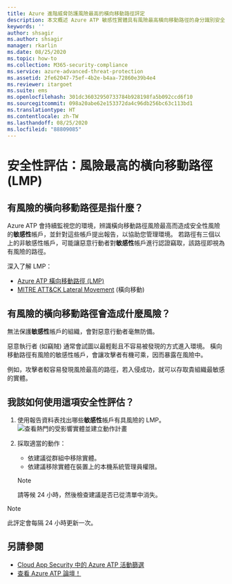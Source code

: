 ```yaml
---
title: Azure 進階威脅防護風險最高的橫向移動路徑評定
description: 本文概述 Azure ATP 敏感性實體具有風險最高橫向移動路徑的身分識別安全性態勢評定報告。
keywords: ''
author: shsagir
ms.author: shsagir
manager: rkarlin
ms.date: 08/25/2020
ms.topic: how-to
ms.collection: M365-security-compliance
ms.service: azure-advanced-threat-protection
ms.assetid: 2fe62047-75ef-4b2e-b4aa-72860e39b4e4
ms.reviewer: itargoet
ms.suite: ems
ms.openlocfilehash: 301dc36032950733784b928198fa5b092ccd6f10
ms.sourcegitcommit: 098a20abe62e153372da4c96db256bc63c113bd1
ms.translationtype: HT
ms.contentlocale: zh-TW
ms.lasthandoff: 08/25/2020
ms.locfileid: "88809085"
---
```

# <a name="security-assessment-riskiest-lateral-movement-paths-lmp"></a>安全性評估：風險最高的橫向移動路徑 (LMP)

## <a name="what-are-risky-lateral-movement-paths"></a>有風險的橫向移動路徑是指什麼？

Azure ATP 會持續監視您的環境，辨識橫向移動路徑風險最高而造成安全性風險的**敏感性**帳戶，並針對這些帳戶提出報告，以協助您管理環境。 若路徑有三個以上的非敏感性帳戶，可能讓惡意行動者對**敏感性**帳戶進行認證竊取，該路徑即視為有風險的路徑。

深入了解 LMP：

- [Azure ATP 橫向移動路徑 (LMP)](use-case-lateral-movement-path.md)
- [MITRE ATT&CK Lateral Movement](https://attack.mitre.org/tactics/TA0008/) (橫向移動)

## <a name="what-risk-do-risky-lateral-movement-paths-pose"></a>有風險的橫向移動路徑會造成什麼風險？

無法保護**敏感性**帳戶的組織，會對惡意行動者毫無防備。

惡意執行者 (如竊賊) 通常會試圖以最輕鬆且不容易被發現的方式進入環境。 橫向移動路徑有風險的敏感性帳戶，會讓攻擊者有機可乘，因而暴露在風險中。

例如，攻擊者較容易發現風險最高的路徑，若入侵成功，就可以存取貴組織最敏感的實體。

## <a name="how-do-i-use-this-security-assessment"></a>我該如何使用這項安全性評估？

1. 使用報告資料表找出哪些**敏感性**帳戶有具風險的 LMP。
    ![查看熱門的受影響實體並建立動作計畫](media/atp-cas-isp-riskiest-lmp-1.png)
1. 採取適當的動作：
    - 依建議從群組中移除實體。
    - 依建議移除實體在裝置上的本機系統管理員權限。

    > [!NOTE]
    > 請等候 24 小時，然後檢查建議是否已從清單中消失。

> [!NOTE]
> 此評定會每隔 24 小時更新一次。

## <a name="see-also"></a>另請參閱

- [Cloud App Security 中的 Azure ATP 活動篩選](atp-activities-filtering-mcas.md)
- [查看 Azure ATP 論壇！](https://aka.ms/azureatpcommunity)
